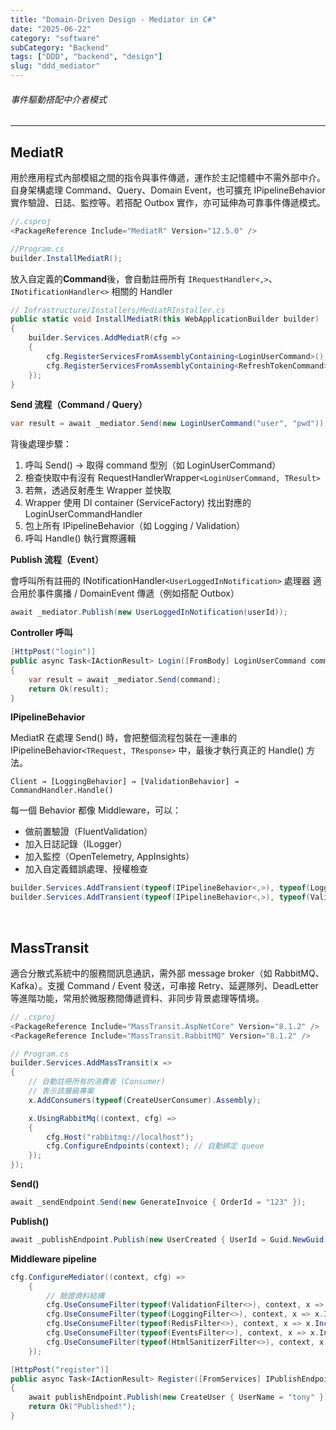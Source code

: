 ```yaml
---
title: "Domain-Driven Design - Mediator in C#"
date: "2025-06-22"
category: "software"
subCategory: "Backend"
tags: ["DDD", "backend", "design"]
slug: "ddd_mediator"
---
```

###### 事件驅動搭配中介者模式

---

## MediatR

用於應用程式內部模組之間的指令與事件傳遞，運作於主記憶體中不需外部中介。自身架構處理 Command、Query、Domain Event，也可擴充 IPipelineBehavior 實作驗證、日誌、監控等。若搭配 Outbox 實作，亦可延伸為可靠事件傳遞模式。

```csharp
//.csproj
<PackageReference Include="MediatR" Version="12.5.0" />

//Program.cs
builder.InstallMediatR();
```

放入自定義的**Command**後，會自動註冊所有 `IRequestHandler<,>`、`INotificationHandler<>` 相關的 Handler

```csharp
// Infrastructure/Installers/MediatRInstaller.cs
public static void InstallMediatR(this WebApplicationBuilder builder)
{
    builder.Services.AddMediatR(cfg =>
    {
        cfg.RegisterServicesFromAssemblyContaining<LoginUserCommand>();
        cfg.RegisterServicesFromAssemblyContaining<RefreshTokenCommand>();
    });
}
```

**Send 流程（Command / Query）**

```csharp
var result = await _mediator.Send(new LoginUserCommand("user", "pwd"));
```

背後處理步驟：

  1. 呼叫 Send() → 取得 command 型別（如 LoginUserCommand）
  2. 檢查快取中有沒有 RequestHandlerWrapper`<LoginUserCommand, TResult>`
  3. 若無，透過反射產生 Wrapper 並快取
  4. Wrapper 使用 DI container (ServiceFactory) 找出對應的 LoginUserCommandHandler
  5. 包上所有 IPipelineBehavior（如 Logging / Validation）
  6. 呼叫 Handle() 執行實際邏輯

**Publish 流程（Event）**

會呼叫所有註冊的 INotificationHandler`<UserLoggedInNotification>` 處理器
適合用於事件廣播 / DomainEvent 傳遞（例如搭配 Outbox）

```csharp
await _mediator.Publish(new UserLoggedInNotification(userId));
```

**Controller 呼叫**

```csharp
[HttpPost("login")]
public async Task<IActionResult> Login([FromBody] LoginUserCommand command)
{
    var result = await _mediator.Send(command);
    return Ok(result);
}
```

**IPipelineBehavior**

MediatR 在處理 Send() 時，會把整個流程包裝在一連串的 IPipelineBehavior`<TRequest, TResponse>` 中，最後才執行真正的 Handle() 方法。

`Client → [LoggingBehavior] → [ValidationBehavior] → CommandHandler.Handle()`

每一個 Behavior 都像 Middleware，可以：

- 做前置驗證（FluentValidation）
- 加入日誌記錄（ILogger）
- 加入監控（OpenTelemetry, AppInsights）
- 加入自定義錯誤處理、授權檢查

```csharp
builder.Services.AddTransient(typeof(IPipelineBehavior<,>), typeof(LoggingBehavior<,>));
builder.Services.AddTransient(typeof(IPipelineBehavior<,>), typeof(ValidationBehavior<,>));
```

<br>

## MassTransit

適合分散式系統中的服務間訊息通訊，需外部 message broker（如 RabbitMQ、Kafka）。支援 Command / Event 發送，可串接 Retry、延遲隊列、DeadLetter 等進階功能，常用於微服務間傳遞資料、非同步背景處理等情境。

```csharp
// .csproj
<PackageReference Include="MassTransit.AspNetCore" Version="8.1.2" />
<PackageReference Include="MassTransit.RabbitMQ" Version="8.1.2" />
```

```csharp
// Program.cs
builder.Services.AddMassTransit(x =>
{
    // 自動註冊所有的消費者 (Consumer)
    // 表示該層級專案
    x.AddConsumers(typeof(CreateUserConsumer).Assembly);

    x.UsingRabbitMq((context, cfg) =>
    {
        cfg.Host("rabbitmq://localhost");
        cfg.ConfigureEndpoints(context); // 自動綁定 queue
    });
});
```

**Send()**

```csharp
await _sendEndpoint.Send(new GenerateInvoice { OrderId = "123" });
```

**Publish()**

```csharp
await _publishEndpoint.Publish(new UserCreated { UserId = Guid.NewGuid() });
```

**Middleware pipeline**

``` csharp
cfg.ConfigureMediator((context, cfg) =>
    {
        // 驗證資料結構
        cfg.UseConsumeFilter(typeof(ValidationFilter<>), context, x => x.Include(type => !type.HasInterface<IDomainEvent>()));
        cfg.UseConsumeFilter(typeof(LoggingFilter<>), context, x => x.Include(type => !type.HasInterface<IDomainEvent>()));
        cfg.UseConsumeFilter(typeof(RedisFilter<>), context, x => x.Include(type => !type.HasInterface<IDomainEvent>()));
        cfg.UseConsumeFilter(typeof(EventsFilter<>), context, x => x.Include(type => !type.HasInterface<IDomainEvent>()));
        cfg.UseConsumeFilter(typeof(HtmlSanitizerFilter<>), context, x => x.Include(type => !type.HasInterface<IDomainEvent>()));
    });
```

```csharp
[HttpPost("register")]
public async Task<IActionResult> Register([FromServices] IPublishEndpoint publishEndpoint)
{
    await publishEndpoint.Publish(new CreateUser { UserName = "tony" });
    return Ok("Published!");
}
```
